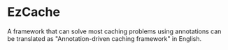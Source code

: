 # EzCache
A framework that can solve most caching problems using annotations can be translated as "Annotation-driven caching framework" in English.
